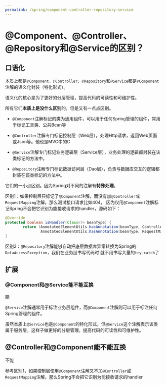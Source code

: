 ```yaml
---
permalink: /spring/component-controller-repository-service
---
```


# @Component、@Controller、@Repository和@Service的区别？

## 口语化

本质上都是`@Component`，`@Controller`、`@Repository`和`@Service`都是`@Component`注解的语义化封装（特化形式）。

语义化的核心是为了更好的分层管理，提高代码的可读性和可维护性。

所有它们**本质上是没什么区别**的，但是又有一点点区别。

- `@Component`注解标记的类为通用组件，可以用于任何Spring管理的组件，常用于标记工具类、公共Bean等

- `@Controller`注解专门标记控制层（Web层），处理Http请求，返回Web页面或Json等。他也是MVC中的C

- `@Service`注解专门标记业务逻辑层（Service层），业务处理的逻辑都封装在该类标记的方法中。

- `@Repository`注解专门标记数据访问层（Dao层），负责与数据库交互的逻辑都封装在该类标记的方法中。


它们的一小点区别。因为Spring对不同的注解有**特殊处理**。

区别1：如果控制层只标记了`@Component`注解，而没有加`@Controller`或`RequestMapping`注解，那么测试接口请求比如404，
因为仅用`@Component`注解标记Spring不会把它识别为能接收请求的handler，源码如下：

```java
@Override
protected boolean isHandler(Class<?> beanType) {
		return (AnnotatedElementUtils.hasAnnotation(beanType, Controller.class) ||
				AnnotatedElementUtils.hasAnnotation(beanType, RequestMapping.class));
}
```

区别2：`@Repository`注解能够自动把底层数据库异常转换为Spring的`DataAccessException`，我们在业务层书写代码时
就不用书写大量的`try-catch`了

## 扩展

### @Component和@Service能不能互换

能

`@Service`注解通常用于标注业务层组件，而`@Component`注解则可以用于标注任何Spring管理的组件。

虽然本质上`@Service`也是`@Component`的特化形式，但`@Service`这个注解表示该类属于服务层，这样子做更好的分层管理，提高代码的可读性和可维护性。

## @Controller和@Component能不能互换
<a id="custom-anchor"></a>

不能

参考区别1，如果控制层使用`@Component`注解又不加`@Controller`或`RequestMapping`注解，那么Spring不会把它识别为能接收请求的handler
